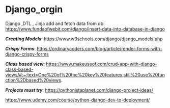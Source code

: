 # Django_orgin
Django ,DTL , Jinja
add and fetch data from db: https://www.fundaofwebit.com/django/insert-data-into-database-in-django


*****Creating Models*****:
https://www.w3schools.com/django/django_models.php



*****Crispy Forms*****:
https://ordinarycoders.com/blog/article/render-forms-with-django-crispy-forms


*****Class based view*****:
https://www.makeuseof.com/crud-app-with-django-class-based-views/#:~:text=One%20of%20the%20key%20features,still%20use%20function%2Dbased%20views.



*****Projects must try*****:
https://pythonistaplanet.com/django-project-ideas/

https://www.udemy.com/course/python-django-dev-to-deployment/
